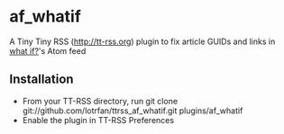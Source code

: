 af\_whatif
=================

A Tiny Tiny RSS (http://tt-rss.org) plugin to fix article GUIDs and links in [what if?](http://what-if.xkcd.com)'s Atom feed

Installation
------------
 - From your TT-RSS directory, run
    git clone git://github.com/lotrfan/ttrss\_af\_whatif.git plugins/af\_whatif
 - Enable the plugin in TT-RSS Preferences
